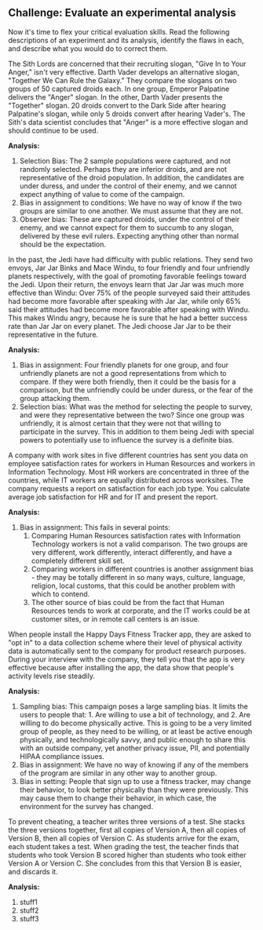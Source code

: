 ## Challenge: Evaluate an experimental analysis

Now it's time to flex your critical evaluation skills. Read the following descriptions of an experiment and its analysis, identify the flaws in each, and describe what you would do to correct them.

The Sith Lords are concerned that their recruiting slogan, "Give In to Your Anger," isn't very effective. Darth Vader develops an alternative slogan, "Together We Can Rule the Galaxy." They compare the slogans on two groups of 50 captured droids each. In one group, Emperor Palpatine delivers the "Anger" slogan. In the other, Darth Vader presents the "Together" slogan. 20 droids convert to the Dark Side after hearing Palpatine's slogan, while only 5 droids convert after hearing Vader's. The Sith's data scientist concludes that "Anger" is a more effective slogan and should continue to be used. 
  
**Analysis:**  
1. Selection Bias:  The 2 sample populations were captured, and not randomly selected.  Perhaps they are inferior droids, and are not representative of the droid population.  In addition, the candidates are under duress, and under the control of their enemy, and we cannot expect anything of value to come of the campaign.
1. Bias in assignment to conditions:  We have no way of know if the two groups are similar to one another.  We must assume that they are not.
1. Observer bias:  These are captured droids, under the control of their enemy, and we cannot expect for them to succumb to any slogan, delivered by these evil rulers.  Expecting anything other than normal should be the expectation.
  

In the past, the Jedi have had difficulty with public relations. They send two envoys, Jar Jar Binks and Mace Windu, to four friendly and four unfriendly planets respectively, with the goal of promoting favorable feelings toward the Jedi. Upon their return, the envoys learn that Jar Jar was much more effective than Windu: Over 75% of the people surveyed said their attitudes had become more favorable after speaking with Jar Jar, while only 65% said their attitudes had become more favorable after speaking with Windu. This makes Windu angry, because he is sure that he had a better success rate than Jar Jar on every planet. The Jedi choose Jar Jar to be their representative in the future.
  
**Analysis:** 
1. Bias in assignment:  Four friendly planets for one group, and four unfriendly planets are not a good representations from which to compare.  If they were both friendly, then it could be the basis for a comparison, but the unfriendly could be under duress, or the fear of the group attacking them.  
1. Selection bias:  What was the method for selecting the people to survey, and were they representative between the two?  Since one group was unfriendly, it is almost certain that they were not that willing to participate in the survey.  This in addition to them being Jedi with special powers to potentially use to influence the survey is a definite bias.  
   
A company with work sites in five different countries has sent you data on employee satisfaction rates for workers in Human Resources and workers in Information Technology. Most HR workers are concentrated in three of the countries, while IT workers are equally distributed across worksites. The company requests a report on satisfaction for each job type. You calculate average job satisfaction for HR and for IT and present the report.
  
**Analysis:** 
1. Bias in assignment:  This fails in several points:
    1. Comparing Human Resources satisfaction rates with Information Technology workers is not a valid comparison.  The two groups are very different, work differently, interact differently, and have a completely different skill set.
    1. Comparing workers in different countries is another assignment bias - they may be totally different in so many ways, culture, language, religion, local customs, that this could be another problem with which to contend.
    1. The other source of bias could be from the fact that Human Resources tends to work at corporate, and the IT works could be at customer sites, or in remote call centers is an issue.  
   
When people install the Happy Days Fitness Tracker app, they are asked to "opt in" to a data collection scheme where their level of physical activity data is automatically sent to the company for product research purposes. During your interview with the company, they tell you that the app is very effective because after installing the app, the data show that people's activity levels rise steadily.
  
**Analysis:** 
1. Sampling bias:  This campaign poses a large sampling bias.  It limits the users to people that:  1.  Are willing to use a bit of technology, and 2.  Are willing to do become physically active.  This is going to be a very limited group of people, as they need to be willing, or at least be active enough physically, and technologically savvy, and public enough to share this with an outside company, yet another privacy issue, PII, and potentially HIPAA compliance issues.
1. Bias in assignment:  We have no way of knowing if any of the members of the program are similar in any other way to another group.
1. Bias in setting:  People that sign up to use a fitness tracker, may change their behavior, to look better physically than they were previously.  This may cause them to change their behavior, in which case, the environment for the survey has changed.
   
To prevent cheating, a teacher writes three versions of a test. She stacks the three versions together, first all copies of Version A, then all copies of Version B, then all copies of Version C. As students arrive for the exam, each student takes a test. When grading the test, the teacher finds that students who took Version B scored higher than students who took either Version A or Version C. She concludes from this that Version B is easier, and discards it.

  
**Analysis:** 
1. stuff1
1. stuff2
1. stuff3    
   
